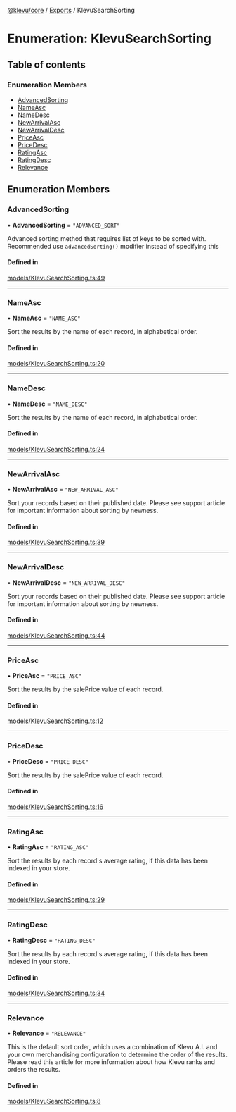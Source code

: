 [@klevu/core]() / [Exports](../modules.md) / KlevuSearchSorting

# Enumeration: KlevuSearchSorting

## Table of contents

### Enumeration Members

- [AdvancedSorting](KlevuSearchSorting.md#advancedsorting)
- [NameAsc](KlevuSearchSorting.md#nameasc)
- [NameDesc](KlevuSearchSorting.md#namedesc)
- [NewArrivalAsc](KlevuSearchSorting.md#newarrivalasc)
- [NewArrivalDesc](KlevuSearchSorting.md#newarrivaldesc)
- [PriceAsc](KlevuSearchSorting.md#priceasc)
- [PriceDesc](KlevuSearchSorting.md#pricedesc)
- [RatingAsc](KlevuSearchSorting.md#ratingasc)
- [RatingDesc](KlevuSearchSorting.md#ratingdesc)
- [Relevance](KlevuSearchSorting.md#relevance)

## Enumeration Members

### AdvancedSorting

• **AdvancedSorting** = ``"ADVANCED_SORT"``

Advanced sorting method that requires list of keys to be sorted with. Recommended use `advancedSorting()` modifier instead of specifying this

#### Defined in

[models/KlevuSearchSorting.ts:49](https://github.com/klevultd/frontend-sdk/blob/1b37b18/packages/klevu-core/src/models/KlevuSearchSorting.ts#L49)

___

### NameAsc

• **NameAsc** = ``"NAME_ASC"``

Sort the results by the name of each record, in alphabetical order.

#### Defined in

[models/KlevuSearchSorting.ts:20](https://github.com/klevultd/frontend-sdk/blob/1b37b18/packages/klevu-core/src/models/KlevuSearchSorting.ts#L20)

___

### NameDesc

• **NameDesc** = ``"NAME_DESC"``

Sort the results by the name of each record, in alphabetical order.

#### Defined in

[models/KlevuSearchSorting.ts:24](https://github.com/klevultd/frontend-sdk/blob/1b37b18/packages/klevu-core/src/models/KlevuSearchSorting.ts#L24)

___

### NewArrivalAsc

• **NewArrivalAsc** = ``"NEW_ARRIVAL_ASC"``

Sort your records based on their published date. Please see support article
for important information about sorting by newness.

#### Defined in

[models/KlevuSearchSorting.ts:39](https://github.com/klevultd/frontend-sdk/blob/1b37b18/packages/klevu-core/src/models/KlevuSearchSorting.ts#L39)

___

### NewArrivalDesc

• **NewArrivalDesc** = ``"NEW_ARRIVAL_DESC"``

Sort your records based on their published date. Please see support article
for important information about sorting by newness.

#### Defined in

[models/KlevuSearchSorting.ts:44](https://github.com/klevultd/frontend-sdk/blob/1b37b18/packages/klevu-core/src/models/KlevuSearchSorting.ts#L44)

___

### PriceAsc

• **PriceAsc** = ``"PRICE_ASC"``

Sort the results by the salePrice value of each record.

#### Defined in

[models/KlevuSearchSorting.ts:12](https://github.com/klevultd/frontend-sdk/blob/1b37b18/packages/klevu-core/src/models/KlevuSearchSorting.ts#L12)

___

### PriceDesc

• **PriceDesc** = ``"PRICE_DESC"``

Sort the results by the salePrice value of each record.

#### Defined in

[models/KlevuSearchSorting.ts:16](https://github.com/klevultd/frontend-sdk/blob/1b37b18/packages/klevu-core/src/models/KlevuSearchSorting.ts#L16)

___

### RatingAsc

• **RatingAsc** = ``"RATING_ASC"``

Sort the results by each record's average rating, if this data has been
indexed in your store.

#### Defined in

[models/KlevuSearchSorting.ts:29](https://github.com/klevultd/frontend-sdk/blob/1b37b18/packages/klevu-core/src/models/KlevuSearchSorting.ts#L29)

___

### RatingDesc

• **RatingDesc** = ``"RATING_DESC"``

Sort the results by each record's average rating, if this data has been
indexed in your store.

#### Defined in

[models/KlevuSearchSorting.ts:34](https://github.com/klevultd/frontend-sdk/blob/1b37b18/packages/klevu-core/src/models/KlevuSearchSorting.ts#L34)

___

### Relevance

• **Relevance** = ``"RELEVANCE"``

This is the default sort order, which uses a combination of Klevu A.I. and
your own merchandising configuration to determine the order of the results.
Please read this article for more information about how Klevu ranks and
orders the results.

#### Defined in

[models/KlevuSearchSorting.ts:8](https://github.com/klevultd/frontend-sdk/blob/1b37b18/packages/klevu-core/src/models/KlevuSearchSorting.ts#L8)
